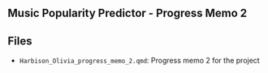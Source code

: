 ## Music Popularity Predictor - Progress Memo 2


## Files
- `Harbison_Olivia_progress_memo_2.qmd`: Progress memo 2 for the project

